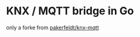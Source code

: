 # KNX / MQTT bridge in Go

only a forke from
[pakerfeldt/knx-mqtt](https://github.com/pakerfeldt/knx-mqtt)
